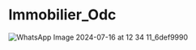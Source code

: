 # Immobilier_Odc


![WhatsApp Image 2024-07-16 at 12 34 11_6def9990](https://github.com/user-attachments/assets/6d716967-a801-40ea-8b42-f14d150fac0f)
